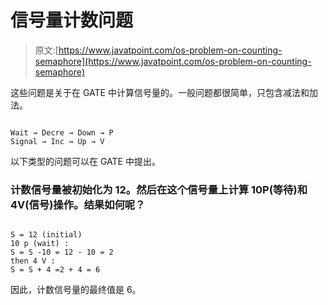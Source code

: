# 信号量计数问题

> 原文:[https://www.javatpoint.com/os-problem-on-counting-semaphore](https://www.javatpoint.com/os-problem-on-counting-semaphore)

这些问题是关于在 GATE 中计算信号量的。一般问题都很简单，只包含减法和加法。

```

Wait → Decre → Down → P 
Signal → Inc → Up → V 

```

以下类型的问题可以在 GATE 中提出。

### 计数信号量被初始化为 12。然后在这个信号量上计算 10P(等待)和 4V(信号)操作。结果如何呢？

```

S = 12 (initial) 
10 p (wait) :
S = S -10 = 12 - 10 = 2 
then 4 V : 
S = S + 4 =2 + 4 = 6

```

因此，计数信号量的最终值是 6。